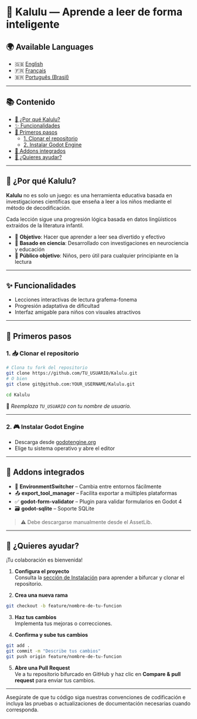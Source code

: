 # 📖 Kalulu — Aprende a leer de forma inteligente

## 🌍 Available Languages

- 🇬🇧 [English](README.md)
- 🇫🇷 [Français](README.fr.md)
- 🇧🇷 [Português (Brasil)](README.pt-br.md)

---

## 📚 Contenido

- [🧠 ¿Por qué Kalulu?](#por-qué-kalulu)
- [✨ Funcionalidades](#funcionalidades)
- [🚀 Primeros pasos](#primeros-pasos)
  - [1. Clonar el repositorio](#1-clonar-el-repositorio)
  - [2. Instalar Godot Engine](#2-instalar-godot-engine)
- [🧩 Addons integrados](#-addons-integrados)
- [🙌 ¿Quieres ayudar?](#-quieres-ayudar-)

---

## 🧠 ¿Por qué Kalulu?

**Kalulu** no es solo un juego: es una herramienta educativa basada en investigaciones científicas que enseña a leer a los niños mediante el método de decodificación.

Cada lección sigue una progresión lógica basada en datos lingüísticos extraídos de la literatura infantil.

- 🎯 **Objetivo**: Hacer que aprender a leer sea divertido y efectivo  
- 🌟 **Basado en ciencia**: Desarrollado con investigaciones en neurociencia y educación  
- 👶 **Público objetivo**: Niños, pero útil para cualquier principiante en la lectura

---

## ✨ Funcionalidades

- Lecciones interactivas de lectura grafema-fonema
- Progresión adaptativa de dificultad
- Interfaz amigable para niños con visuales atractivos

---

## 🚀 Primeros pasos

### 1. 📥 Clonar el repositorio

```bash
# Clona tu fork del repositorio
git clone https://github.com/TU_USUARIO/Kalulu.git
# O bien
git clone git@github.com:YOUR_USERNAME/Kalulu.git

cd Kalulu
```

🔁 _Reemplaza `TU_USUARIO` con tu nombre de usuario._

---

### 2. 🎮 Instalar Godot Engine

- Descarga desde [godotengine.org](https://godotengine.org/)
- Elige tu sistema operativo y abre el editor

---

## 🧩 Addons integrados

- 🔄 **EnvironmentSwitcher** – Cambia entre entornos fácilmente
- 📤 **export_tool_manager** – Facilita exportar a múltiples plataformas
- ✅ **godot-form-validator** – Plugin para validar formularios en Godot 4
- 🗃️ **godot-sqlite** – Soporte SQLite

> ⚠️ Debe descargarse manualmente desde el AssetLib.

---

## 🤝 ¿Quieres ayudar?

¡Tu colaboración es bienvenida!

1. **Configura el proyecto**  
   Consulta la [sección de Instalación](#installation) para aprender a bifurcar y clonar el repositorio.

2. **Crea una nueva rama**
```bash
git checkout -b feature/nombre-de-tu-funcion
```

3. **Haz tus cambios**  
   Implementa tus mejoras o correcciones.

4. **Confirma y sube tus cambios**
```bash
git add .
git commit -m "Describe tus cambios"
git push origin feature/nombre-de-tu-funcion
```

5. **Abre una Pull Request**  
   Ve a tu repositorio bifurcado en GitHub y haz clic en **Compare & pull request** para enviar tus cambios.

---

Asegúrate de que tu código siga nuestras convenciones de codificación e incluya las pruebas o actualizaciones de documentación necesarias cuando corresponda.
